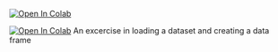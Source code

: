 
[![Open In Colab](https://colab.research.google.com/assets/colab-badge.svg)](https://colab.research.google.com/github/ZTGcoder/PGSSwizardry/blob/master/MyNotebois/auto_binning_for_sheets.ipynb)


[![Open In Colab](https://colab.research.google.com/assets/colab-badge.svg)](https://colab.research.google.com/github/ZTGcoder/PGSSwizardry/blob/master/MyNotebois/readIRSData)  An excercise in loading a dataset and creating a data frame
